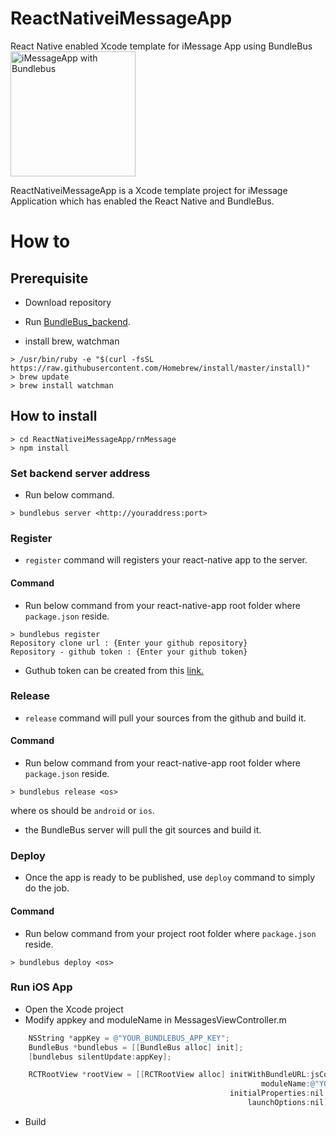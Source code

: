 # ReactNativeiMessageApp
React Native enabled Xcode template for iMessage App using BundleBus
<br>
<img src="https://github.com/zenome/ReactNativeiMessageApp/blob/master/screenshot/iMessage_with_BundleBus.png" alt="iMessageApp with Bundlebus" width="200" />

ReactNativeiMessageApp is a Xcode template project for iMessage Application which has enabled the React Native and BundleBus.

# How to

## Prerequisite ##
* Download repository
* Run [BundleBus_backend](https://github.com/zenome/BundleBus_backend).

* install brew, watchman
~~~
> /usr/bin/ruby -e "$(curl -fsSL https://raw.githubusercontent.com/Homebrew/install/master/install)"
> brew update
> brew install watchman
~~~

## How to install ##
~~~
> cd ReactNativeiMessageApp/rnMessage
> npm install
~~~

### Set backend server address
* Run below command.
~~~~
> bundlebus server <http://youraddress:port>
~~~~

### Register ###
* `register` command will registers your react-native app to the server.

#### Command 
* Run below command from your react-native-app root folder where `package.json` reside.
~~~
> bundlebus register
Repository clone url : {Enter your github repository}
Repository - github token : {Enter your github token}
~~~
* Guthub token can be created from this [link.](https://help.github.com/articles/creating-an-access-token-for-command-line-use/)

### Release ###
* `release` command will pull your sources from the github and build it.

#### Command
* Run below command from your react-native-app root folder where `package.json` reside.
~~~
> bundlebus release <os>
~~~
where os should be `android` or `ios`.
* the BundleBus server will pull the git sources and build it.

### Deploy ###
* Once the app is ready to be published, use `deploy` command to simply do the job.

#### Command
* Run below command from your project root folder where `package.json` reside.
~~~~
> bundlebus deploy <os>
~~~~

### Run iOS App
* Open the Xcode project
* Modify appkey and moduleName in MessagesViewController.m
```objectivec
    NSString *appKey = @"YOUR_BUNDLEBUS_APP_KEY";
    BundleBus *bundlebus = [[BundleBus alloc] init];
    [bundlebus silentUpdate:appKey];
```
```objectivec
    RCTRootView *rootView = [[RCTRootView alloc] initWithBundleURL:jsCodeLocation
                                                        moduleName:@"YOUR_REACTNATIVE_APP_NAME"
                                                 initialProperties:nil
                                                     launchOptions:nil];

```
* Build
